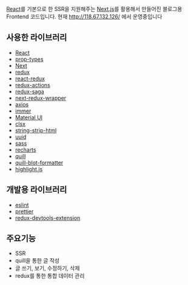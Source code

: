 [React](https://ko.reactjs.org/)를 기본으로 한 SSR을 지원해주는 [Next.js](https://nextjs.org/)를 활용해서 만들어진 블로그용 Frontend 코드입니다.
현재 http://118.67.132.126/ 에서 운영중입니다

## 사용한 라이브러리
- [React](https://ko.reactjs.org/)
- [prop-types](https://github.com/facebook/prop-types)
- [Next](https://nextjs.org/)
- [redux](https://ko.redux.js.org/)
- [react-redux](https://react-redux.js.org/)
- [redux-actions](https://github.com/redux-utilities/redux-actions)
- [redux-saga](https://redux-saga.js.org/)
- [next-redux-wrapper](https://github.com/kirill-konshin/next-redux-wrapper)
- [axios](https://github.com/axios/axios)
- [immer](https://github.com/immerjs/immer)
- [Material UI](https://material-ui.com/)
- [clsx](https://github.com/lukeed/clsx)
- [string-strip-html](https://codsen.com/os/string-strip-html/)
- [uuid](https://github.com/uuidjs/uuid)
- [sass](https://github.com/sass/sass)
- [recharts](http://recharts.org/en-US/)
- [quill](https://quilljs.com/)
- [quill-blot-formatter](https://github.com/Fandom-OSS/quill-blot-formatter)
- [highlight.js](https://highlightjs.org/)

## 개발용 라이브러리
- [eslint](https://github.com/eslint/eslint)
- [prettier](https://prettier.io/)
- [redux-devtools-extension](https://github.com/zalmoxisus/redux-devtools-extension)

## 주요기능
- SSR
- quill을 통한 글 작성
- 글 쓰기, 보기, 수정하기, 삭제
- redux를 통한 통합 데이터 관리
